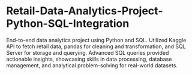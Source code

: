 # Retail-Data-Analytics-Project-Python-SQL-Integration
End-to-end data analytics project using Python and SQL. Utilized Kaggle API to fetch retail data, pandas for cleaning and transformation, and SQL Server for storage and querying. Advanced SQL queries provided actionable insights, showcasing skills in data processing, database management, and analytical problem-solving for real-world datasets.
